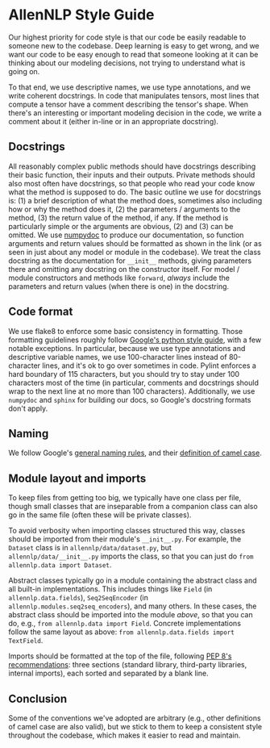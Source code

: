 # AllenNLP Style Guide

Our highest priority for code style is that our code be easily readable to someone new to the
codebase.  Deep learning is easy to get wrong, and we want our code to be easy enough to read that
someone looking at it can be thinking about our modeling decisions, not trying to understand what
is going on.

To that end, we use descriptive names, we use type annotations, and we write coherent docstrings.
In code that manipulates tensors, most lines that compute a tensor have a comment describing the
tensor's shape.  When there's an interesting or important modeling decision in the code, we write
a comment about it (either in-line or in an appropriate docstring).

## Docstrings

All reasonably complex public methods should have docstrings describing their basic function, their
inputs and their outputs.  Private methods should also most often have docstrings, so that people
who read your code know what the method is supposed to do.  The basic outline we use for docstrings
is: (1) a brief description of what the method does, sometimes also including how or why the method
does it, (2) the parameters / arguments to the method, (3) the return value of the method, if any.
If the method is particularly simple or the arguments are obvious, (2) and (3) can be omitted.  We
use [numpydoc](https://github.com/numpy/numpy/blob/master/doc/HOWTO_DOCUMENT.rst.txt) to produce
our documentation, so function arguments and return values should be formatted as shown in the link
(or as seen in just about any model or module in the codebase).  We treat the class docstring as
the documentation for `__init__` methods, giving parameters there and omitting any docstring on the
constructor itself.  For model / module constructors and methods like `forward`, _always_ include
the parameters and return values (when there is one) in the docstring.

## Code format

We use flake8 to enforce some basic consistency in formatting.  Those formatting guidelines roughly
follow [Google's python style
guide](https://google.github.io/styleguide/pyguide.html#Python_Style_Rules), with a few notable
exceptions.  In particular, because we use type annotations and descriptive variable names, we use
100-character lines instead of 80-character lines, and it's ok to go over sometimes in code.
Pylint enforces a hard boundary of 115 characters, but you should try to stay under 100 characters
most of the time (in particular, comments and docstrings should wrap to the next line at no more
than 100 characters).  Additionally, we use `numpydoc` and `sphinx` for building our docs, so
Google's docstring formats don't apply.

## Naming

We follow Google's [general naming
rules](https://google.github.io/styleguide/cppguide.html#General_Naming_Rules), and their
[definition of camel case](https://google.github.io/styleguide/javaguide.html#s5.3-camel-case).

## Module layout and imports

To keep files from getting too big, we typically have one class per file, though small classes
that are inseparable from a companion class can also go in the same file (often these will be
private classes).

To avoid verbosity when importing classes structured this way, classes should be imported from
their module's `__init__.py`.  For example, the `Dataset` class is in `allennlp/data/dataset.py`,
but `allennlp/data/__init__.py` imports the class, so that you can just do `from allennlp.data
import Dataset`.

Abstract classes typically go in a module containing the abstract class and all built-in
implementations.  This includes things like `Field` (in `allennlp.data.fields`), `Seq2SeqEncoder`
(in `allennlp.modules.seq2seq_encoders`), and many others.  In these cases, the abstract class
should be imported into the module _above_, so that you can do, e.g., `from allennlp.data import
Field`.  Concrete implementations follow the same layout as above: `from allennlp.data.fields
import TextField`.

Imports should be formatted at the top of the file, following [PEP 8's
recommendations](https://www.python.org/dev/peps/pep-0008/#imports): three sections (standard
library, third-party libraries, internal imports), each sorted and separated by a blank line.

## Conclusion

Some of the conventions we've adopted are arbitrary (e.g., other definitions of camel case are
also valid), but we stick to them to keep a consistent style throughout the codebase, which makes
it easier to read and maintain.

